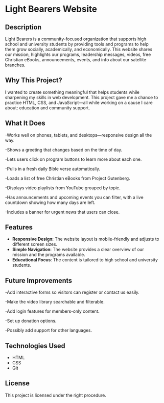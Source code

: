 # Light Bearers Website

## Description

Light Bearers is a community-focused organization that supports high school and university students by providing tools and programs to help them grow socially, academically, and economically. This website shares our mission, highlights our programs, leadership messages, videos, free Christian eBooks, announcements, events, and info about our satellite branches.

## Why This Project?

I wanted to create something meaningful that helps students while sharpening my skills in web development. This project gave me a chance to practice HTML, CSS, and JavaScript—all while working on a cause I care about: education and community support.

## What It Does
-Works well on phones, tablets, and desktops—responsive design all the way.

-Shows a greeting that changes based on the time of day.

-Lets users click on program buttons to learn more about each one.

-Pulls in a fresh daily Bible verse automatically.

-Loads a list of free Christian eBooks from Project Gutenberg.

-Displays video playlists from YouTube grouped by topic.

-Has announcements and upcoming events you can filter, with a live countdown showing how many days are left.

-Includes a banner for urgent news that users can close.


## Features

- **Responsive Design**: The website layout is mobile-friendly and adjusts to different screen sizes.
- **Simple Navigation**: The website provides a clear overview of our mission and the programs available.
- **Educational Focus**: The content is tailored to high school and university students.

## Future Improvements

-Add interactive forms so visitors can register or contact us easily.

-Make the video library searchable and filterable.

-Add login features for members-only content.

-Set up donation options.

-Possibly add support for other languages.

## Technologies Used

- HTML
- CSS
- Git

## License

This project is licensed under the right procedure.
